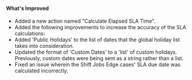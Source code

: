 #### What's Improved

- Added a new action named "Calculate Elapsed SLA Time".
- Added the following improvements to increase the accuracy of the SLA calculations:
- Added 'Public Holidays' to the list of dates that the global holiday list takes into consideration. 
- Updated the format of 'Custom Dates' to a 'list' of custom holidays. Previously, custom dates were being sent as a string rather than a list. 
- Fixed an issue wherein the Shift Jobs Edge cases' SLA due date was calculated incorrectly. 